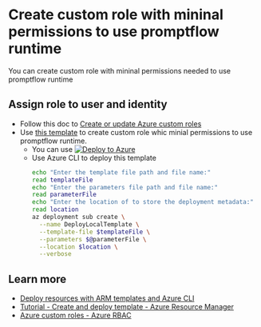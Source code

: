 # Create custom role with mininal permissions to use promptflow runtime
You can create custom role with mininal permissions needed to use promptflow runtime
## Assign role to user and identity
- Follow this doc to [Create or update Azure custom roles](https://learn.microsoft.com/en-us/azure/role-based-access-control/custom-roles-portal)
- Use [this template](../create-custom-role/) to create custom role whic minial permissions to use promptflow runtime.
    - You can use [![Deploy to Azure](https://aka.ms/deploytoazurebutton)](https://portal.azure.com/#create/Microsoft.Template/uri/https%3A%2F%2Fraw.githubusercontent.com%2Fcloga%2Fazure-quickstart-templates%2Flochen%2Fpromptflow%2Fquickstarts%2Fmicrosoft.machinelearningservices%2Fmachine-learning-prompt-flow%2Fcreate-custom-role%2Fazuredeploy.json)
    - Use Azure CLI to deploy this template
        ```bash
        echo "Enter the template file path and file name:"
        read templateFile
        echo "Enter the parameters file path and file name:"
        read parameterFile   
        echo "Enter the location of to store the deployment metadata:"
        read location        
        az deployment sub create \
          --name DeployLocalTemplate \
          --template-file $templateFile \
          --parameters $@parameterFile \
          --location $location \
          --verbose
        ```
## Learn more
- [Deploy resources with ARM templates and Azure CLI](https://learn.microsoft.com/en-us/azure/azure-resource-manager/templates/deploy-cli)
- [Tutorial - Create and deploy template - Azure Resource Manager](https://learn.microsoft.com/en-us/azure/azure-resource-manager/templates/template-tutorial-create-first-template)
- [Azure custom roles - Azure RBAC](https://learn.microsoft.com/en-us/azure/role-based-access-control/custom-roles)